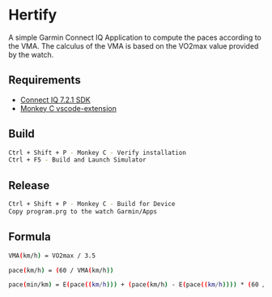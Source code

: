 # Hertify

A simple Garmin Connect IQ Application to compute the paces according to the VMA. The calculus of the VMA is based on the VO2max value provided by the watch.

## Requirements

- [Connect IQ 7.2.1 SDK](https://developer.garmin.com/connect-iq/sdk/)
- [Monkey C vscode-extension](https://marketplace.visualstudio.com/items?itemName=garmin.monkey-c)

## Build

```bash
Ctrl + Shift + P - Monkey C - Verify installation
Ctrl + F5 - Build and Launch Simulator
```

## Release

```bash
Ctrl + Shift + P - Monkey C - Build for Device
Copy program.prg to the watch Garmin/Apps
```

## Formula

```bash
VMA(km/h) = VO2max / 3.5

pace(km/h) = (60 / VMA(km/h))

pace(min/km) = E(pace((km/h))) + (pace(km/h) - E(pace((km/h)))) * (60 / 100)
```
